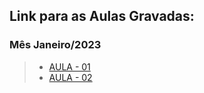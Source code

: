 ## Link para as Aulas Gravadas:

### Mês Janeiro/2023

> - [AULA - 01](https://1drv.ms/u/s!Avj5YR0S05J7gpg-SWpsQtUz2FiDfQ?e=7Oxc1e) 
> - [AULA - 02](https://1drv.ms/u/s!Avj5YR0S05J7gpg_jEg7HDaxswBwMw?e=moiP36) 